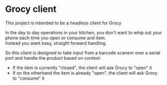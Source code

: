 # Grocy client

This project is intended to be a headless client for Grocy

In the day to day operations in your kitchen, you don't want to whip out your phone each time you open or consume and item.  
Instead you want easy, straight forward handling.

So this client is designed to take input from a barcode scanenr over a serial port and handle the product based on context:  

- If the item is currently "closed", the client will ask Grocy to "open" it
- If on the otherhand the item is already "open", the client will ask Grocy to "consume" it
